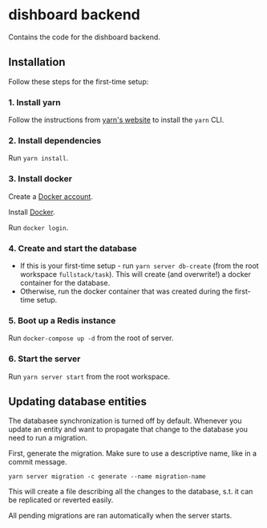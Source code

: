 # dishboard backend

Contains the code for the dishboard backend.

## Installation

Follow these steps for the first-time setup:

### 1. Install yarn

Follow the instructions from [yarn's website](https://classic.yarnpkg.com/lang/en/docs/install) to install the `yarn` CLI.

### 2. Install dependencies

Run `yarn install`.

### 3. Install docker

Create a [Docker account](https://hub.docker.com/signup).

Install [Docker](https://docs.docker.com/install/).

Run `docker login`.

### 4. Create and start the database

-   If this is your first-time setup - run `yarn server db-create` (from the root workspace `fullstack/task`). This will create (and overwrite!) a docker container for the database.
-   Otherwise, run the docker container that was created during the first-time setup.

### 5. Boot up a Redis instance

Run `docker-compose up -d` from the root of server.

### 6. Start the server

Run `yarn server start` from the root workspace.

## Updating database entities

The databasee synchronization is turned off by default. Whenever you update an entity and want to propagate that change to the database you need to run a migration.

First, generate the migration. Make sure to use a descriptive name, like in a commit message.

```
yarn server migration -c generate --name migration-name
```

This will create a file describing all the changes to the database, s.t. it can be replicated or reverted easily.

All pending migrations are ran automatically when the server starts.
